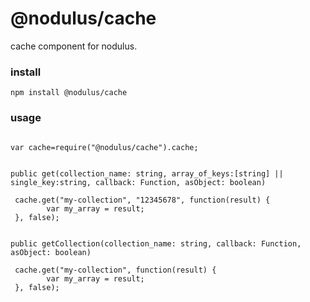 # @nodulus/cache

 cache component for nodulus.
    

 ### install
 `npm install @nodulus/cache`
 
 
 ### usage
 ```
 
 var cache=require("@nodulus/cache").cache;
 

 ```


`public get(collection_name: string, array_of_keys:[string] || single_key:string, callback: Function, asObject: boolean)`

```
 cache.get("my-collection", "12345678", function(result) {
        var my_array = result;
 }, false);
 
 ```  




`public getCollection(collection_name: string, callback: Function, asObject: boolean)`

```
 cache.get("my-collection", function(result) {
        var my_array = result;
 }, false);
 
 ```  

 

